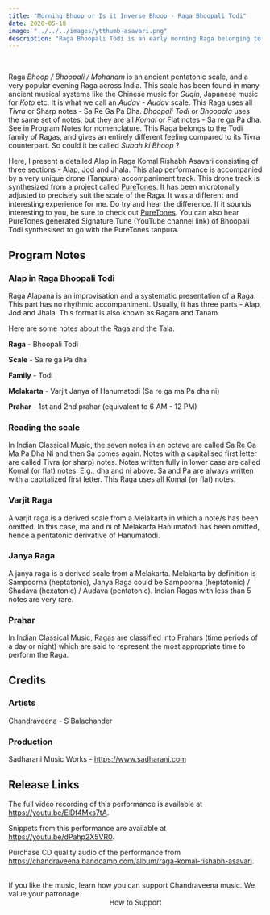 ```yaml
---
title: "Morning Bhoop or Is it Inverse Bhoop - Raga Bhoopali Todi"
date: 2020-05-18
image: "../../../images/ytthumb-asavari.png"
description: "Raga Bhoopali Todi is an early morning Raga belonging to the Todi family of Ragas. Here, I perform a detailed Alap in three sections (Alap, Jod and Jhala). This performance has a very unique drone (Tanpura) accompaniment."
---
```


<you-tube videoid="ElDf4Mxs7tA"></you-tube>
<br>

Raga *Bhoop / Bhoopali / Mohanam* is an ancient pentatonic scale, and a very popular evening Raga across India. This scale has been found in many ancient musical systems like the Chinese music for *Guqin*, Japanese music for *Koto* etc. It is what we call an *Audav* - *Audav* scale. This Raga uses all *Tivra* or Sharp notes - Sa Re Ga Pa Dha. *Bhoopali Todi* or *Bhoopala* uses the same set of notes, but they are all *Komal* or Flat notes - Sa re ga Pa dha. See in Program Notes for nomenclature. This Raga belongs to the Todi family of Ragas, and gives an entirely different feeling compared to its Tivra counterpart. So could it be called *Subah ki Bhoop* ?

Here, I present a detailed Alap in Raga Komal Rishabh Asavari consisting of three sections - Alap, Jod and Jhala. This alap performance is accompanied by a very unique drone (Tanpura) accompaniment track. This drone track is synthesized from a project called [PureTones](https://puretones.sadharani.com). It has been microtonally adjusted to precisely suit the scale of the Raga. It was a different and interesting experience for me. Do try and hear the difference. If it sounds interesting to you, be sure to check out [PureTones](https://puretones.sadharani.com). You can also hear PureTones generated Signature Tune (YouTube channel link) of Bhoopali Todi synthesised to go with the PureTones tanpura.

## Program Notes

### Alap in Raga Bhoopali Todi
Raga Alapana is an improvisation and a systematic presentation of a Raga. This part has no rhythmic accompaniment. Usually, it has three parts - Alap, Jod and Jhala. This format is also known as Ragam and Tanam.

Here are some notes about the Raga and the Tala.

**Raga** - Bhoopali Todi

**Scale** - Sa re ga Pa dha

**Family** - Todi

**Melakarta** - Varjit Janya of Hanumatodi (Sa re ga ma Pa dha ni)

**Prahar** - 1st and 2nd prahar (equivalent to 6 AM - 12 PM)

### Reading the scale
In Indian Classical Music, the seven notes in an octave are called Sa Re Ga Ma Pa Dha Ni and then Sa comes again. Notes with a capitalised first letter are called Tivra (or sharp) notes.  Notes written fully in lower case are called Komal (or flat) notes. E.g., dha and ni above. Sa and Pa are always written with a capitalized first letter. This Raga uses all Komal (or flat) notes.

### Varjit Raga
A varjit raga is a derived scale from a Melakarta in which a note/s has been omitted. In this case, ma and ni of Melakarta Hanumatodi has been omitted, hence a pentatonic derivative of Hanumatodi.

### Janya Raga
A janya raga is a derived scale from a Melakarta. Melakarta by definition is Sampoorna (heptatonic), Janya Raga could be Sampoorna (heptatonic) / Shadava (hexatonic) / Audava (pentatonic). Indian Ragas with less than 5 notes are very rare.

### Prahar
In Indian Classical Music, Ragas are classified into Prahars (time periods of a day or night) which are said to represent the most appropriate time to perform the Raga.

## Credits
### Artists
Chandraveena - S Balachander

### Production
Sadharani Music Works - https://www.sadharani.com

## Release Links

The full video recording of this performance is available at https://youtu.be/ElDf4Mxs7tA.

Snippets from this performance are available at https://youtu.be/dPahp2X5VR0.

Purchase CD quality audio of the performance from https://chandraveena.bandcamp.com/album/raga-komal-rishabh-asavari.

<br>

<notice-box>
If you like the music, learn how you can support Chandraveena music. We value your patronage.
<div style="text-align:center">
<my-button to="/support/">How to Support</my-button>
</div>
</notice-box>
